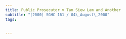 ```yaml
---
title: Public Prosecutor v Tan Siew Lam and Another 
subtitle: "[2000] SGHC 161 / 04\_August\_2000"
tags:


---
```


